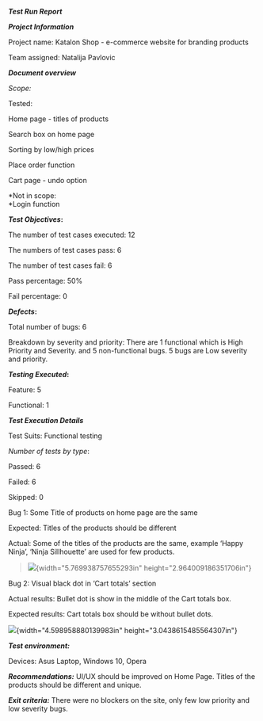 ***Test Run Report***

***Project Information***

Project name: Katalon Shop - e-commerce website for branding products

Team assigned: Natalija Pavlovic

***Document overview***

*Scope:*

Tested:

Home page - titles of products

Search box on home page

Sorting by low/high prices

Place order function

Cart page - undo option

*Not in scope:\
*Login function

***Test Objectives*:**

The number of test cases executed: 12

The numbers of test cases pass: 6

The number of test cases fail: 6

Pass percentage: 50%

Fail percentage: 0

***Defects*:**

Total number of bugs: 6

Breakdown by severity and priority: There are 1 functional which is High
Priority and Severity. and 5 non-functional bugs. 5 bugs are Low
severity and priority.

***Testing Executed*:**

Feature: 5

Functional: 1

***Test Execution Details***

Test Suits: Functional testing

*Number of tests by type*:

Passed: 6

Failed: 6

Skipped: 0

Bug 1: Some Title of products on home page are the same

Expected: Titles of the products should be different

Actual: Some of the titles of the products are the same, example ‘Happy
Ninja’, ‘Ninja Sillhouette’ are used for few products.

> ![](media/image2.png){width="5.769938757655293in"
> height="2.964009186351706in"}

Bug 2: Visual black dot in ‘Cart totals’ section

Actual results: Bullet dot is show in the middle of the Cart totals box.

Expected results: Cart totals box should be without bullet dots.

![](media/image1.png){width="4.598958880139983in"
height="3.0438615485564307in"}

***Test environment:***

Devices: Asus Laptop, Windows 10, Opera

***Recommendations:*** UI/UX should be improved on Home Page. Titles of
the products should be different and unique.

***Exit criteria:*** There were no blockers on the site, only few low
priority and low severity bugs.
